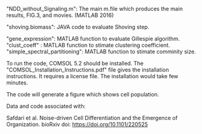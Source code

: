"NDD_without_Signaling.m": The main m.file which produces the main results, FIG.3, and movies. (MATLAB 2016)

"shoving.biomass": JAVA code to evaluate Shoving step.

"gene_expression": MATLAB function to evaluate Gillespie algorithm. 
"clust_coeff" : MATLAB function to stimate clustering coefficient. 
"simple_spectral_partitioning": MATLAB function to stimate comminity size. 

To run the code, COMSOL 5.2 should be installed. The "COMSOL_Installation_Instructions.pdf" file gives
the installation instructions. It requires a license file. The installation would take few minutes. 

The code will generate a figure which shows cell population.  
 

Data and code associated with:

Safdari et al. Noise-driven Cell Differentiation and the Emergence of Organization.
bioRxiv doi: https://doi.org/10.1101/220525
